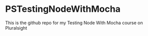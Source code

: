# PSTestingNodeWithMocha

This is the github repo for my Testing Node With Mocha course on Pluralsight
